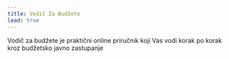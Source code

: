 ```yaml
---
title: Vodič Za Budžete
lead: true
---
```






<div class="justify"> 
Vodič za budžete je praktični online priručnik koji Vas vodi korak po korak kroz budžetsko javno zastupanje<br/> <br/> 
</div>
